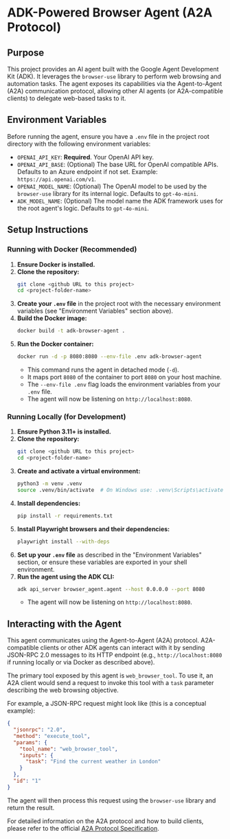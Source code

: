 # ADK-Powered Browser Agent (A2A Protocol)

## Purpose

This project provides an AI agent built with the Google Agent Development Kit (ADK). It leverages the `browser-use` library to perform web browsing and automation tasks. The agent exposes its capabilities via the Agent-to-Agent (A2A) communication protocol, allowing other AI agents (or A2A-compatible clients) to delegate web-based tasks to it.

## Environment Variables

Before running the agent, ensure you have a `.env` file in the project root directory with the following environment variables:

*   `OPENAI_API_KEY`: **Required**. Your OpenAI API key.
*   `OPENAI_API_BASE`: (Optional) The base URL for OpenAI compatible APIs. Defaults to an Azure endpoint if not set. Example: `https://api.openai.com/v1`.
*   `OPENAI_MODEL_NAME`: (Optional) The OpenAI model to be used by the `browser-use` library for its internal logic. Defaults to `gpt-4o-mini`.
*   `ADK_MODEL_NAME`: (Optional) The model name the ADK framework uses for the root agent's logic. Defaults to `gpt-4o-mini`.

## Setup Instructions

### Running with Docker (Recommended)

1.  **Ensure Docker is installed.**
2.  **Clone the repository:**
    ```bash
    git clone <github URL to this project>
    cd <project-folder-name>
    ```
3.  **Create your `.env` file** in the project root with the necessary environment variables (see "Environment Variables" section above).
4.  **Build the Docker image:**
    ```bash
    docker build -t adk-browser-agent .
    ```
5.  **Run the Docker container:**
    ```bash
    docker run -d -p 8080:8080 --env-file .env adk-browser-agent
    ```
    *   This command runs the agent in detached mode (`-d`).
    *   It maps port `8080` of the container to port `8080` on your host machine.
    *   The `--env-file .env` flag loads the environment variables from your `.env` file.
    *   The agent will now be listening on `http://localhost:8080`.

### Running Locally (for Development)

1.  **Ensure Python 3.11+ is installed.**
2.  **Clone the repository:**
    ```bash
    git clone <github URL to this project>
    cd <project-folder-name>
    ```
3.  **Create and activate a virtual environment:**
    ```bash
    python3 -m venv .venv
    source .venv/bin/activate  # On Windows use: .venv\Scripts\activate
    ```
4.  **Install dependencies:**
    ```bash
    pip install -r requirements.txt
    ```
5.  **Install Playwright browsers and their dependencies:**
    ```bash
    playwright install --with-deps
    ```
6.  **Set up your `.env` file** as described in the "Environment Variables" section, or ensure these variables are exported in your shell environment.
7.  **Run the agent using the ADK CLI:**
    ```bash
    adk api_server browser_agent.agent --host 0.0.0.0 --port 8080
    ```
    *   The agent will now be listening on `http://localhost:8080`.

## Interacting with the Agent

This agent communicates using the Agent-to-Agent (A2A) protocol. A2A-compatible clients or other ADK agents can interact with it by sending JSON-RPC 2.0 messages to its HTTP endpoint (e.g., `http://localhost:8080` if running locally or via Docker as described above).

The primary tool exposed by this agent is `web_browser_tool`. To use it, an A2A client would send a request to invoke this tool with a `task` parameter describing the web browsing objective.


For example, a JSON-RPC request might look like (this is a conceptual example):
```json
{
  "jsonrpc": "2.0",
  "method": "execute_tool",
  "params": {
    "tool_name": "web_browser_tool",
    "inputs": {
      "task": "Find the current weather in London"
    }
  },
  "id": "1"
}
```

The agent will then process this request using the `browser-use` library and return the result.

For detailed information on the A2A protocol and how to build clients, please refer to the official [A2A Protocol Specification](https://github.com/google/A2A/).
